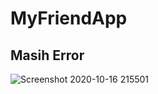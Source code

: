# MyFriendApp
## Masih Error
![Screenshot 2020-10-16 215501](https://user-images.githubusercontent.com/63852448/96274065-4e031e80-0ffa-11eb-9e09-4a0a07d6dd14.png)
